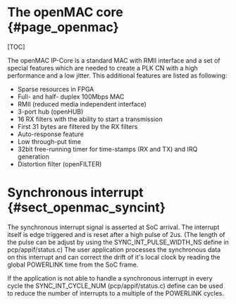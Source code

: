 The openMAC core {#page_openmac}
============

[TOC]

The openMAC IP-Core is a standard MAC with RMII interface and a set of special
features which are needed to create a PLK CN with a high performance and a low
jitter. This additional features are listed as following:

* Sparse resources in FPGA
* Full- and half- duplex 100Mbps MAC
* RMII (reduced media independent interface)
* 3-port hub (openHUB)
* 16 RX filters with the ability to start a transmission
* First 31 bytes are filtered by the RX filters
* Auto-response feature
* Low through-put time
* 32bit free-running timer for time-stamps (RX and TX) and IRQ generation
* Distortion filter (openFILTER)

# Synchronous interrupt    {#sect_openmac_syncint}
The synchronous interrupt signal is asserted at SoC arrival. The interrupt itself
is edge triggered and is reset after a high pulse of 2us. (The length of the pulse
can be adjust by using the SYNC_INT_PULSE_WIDTH_NS define in pcp/appif/status.c)
The user application processes the synchronous data on this interrupt and can
correct the drift of it's local clock by reading the global POWERLINK time from
the SoC frame.

If the application is not able to handle a synchronous interrupt in every cycle
the SYNC_INT_CYCLE_NUM (pcp/appif/status.c) define can be used to reduce the
number of interrupts to a multiple of the POWERLINK cycles.